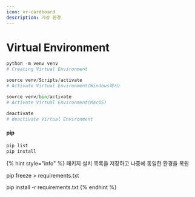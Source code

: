 ```yaml
---
icon: vr-cardboard
description: 가상 환경
---
```


# Virtual Environment

```python
python -m venv venv
# Creating Virtual Environment

source venv/Scripts/activate
# Activate Virtual Environment(Windows에서)

source venv/bin/activate
# Activate Virtual Environment(MacOS)

deactivate
# deactivate Virtual Environment
```

#### pip

```bash
pip list
pip install
```

{% hint style="info" %}
패키지 설치 목록을 저장하고 나중에 동일한 환경을 복원

pip freeze > requirements.txt

pip install -r requirements.txt
{% endhint %}

